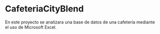 # CafeteriaCityBlend
En este proyecto se analizara una base de datos de una cafetería mediante el uso de Microsoft Excel.
